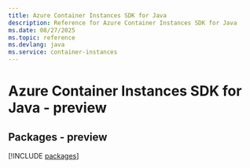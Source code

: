 ```yaml
---
title: Azure Container Instances SDK for Java
description: Reference for Azure Container Instances SDK for Java
ms.date: 08/27/2025
ms.topic: reference
ms.devlang: java
ms.service: container-instances
---
```

# Azure Container Instances SDK for Java - preview
## Packages - preview
[!INCLUDE [packages](container-instances-index.md)]